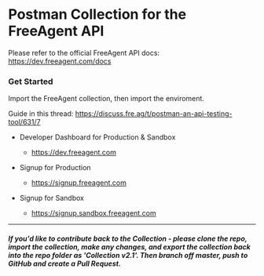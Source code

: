 # Postman Collection for the FreeAgent API

Please refer to the official FreeAgent API docs:
https://dev.freeagent.com/docs

### Get Started
Import the FreeAgent collection, then import the enviroment.

Guide in this thread: https://discuss.fre.ag/t/postman-an-api-testing-tool/631/7

- Developer Dashboard for Production & Sandbox
  - https://dev.freeagent.com


- Signup for Production
  - https://signup.freeagent.com

- Signup for Sandbox
  - https://signup.sandbox.freeagent.com

----
##### If you'd like to contribute back to the Collection - please clone the repo, import the collection, make any changes, and export the collection back into the repo folder as 'Collection v2.1'. Then branch off master, push to GitHub and create a Pull Request.
